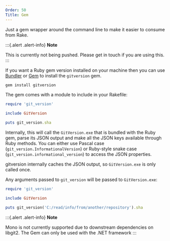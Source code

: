 ```yaml
---
Order: 50
Title: Gem
---
```


Just a gem wrapper around the command line to make it easier to consume from Rake.

:::{.alert .alert-info}
**Note**

This is currently not being pushed. Please get in touch if you are
using this.
:::

If you want a Ruby gem version installed on your machine then you can use
[Bundler](http://bundler.io/) or [Gem](http://rubygems.org/) to install the
`gitversion` gem.

```ruby
gem install gitversion
```

The gem comes with a module to include in your Rakefile:

```ruby
require 'git_version'

include GitVersion

puts git_version.sha
```

Internally, this will call the `GitVersion.exe` that is bundled with the Ruby
gem, parse its JSON output and make all the JSON keys available through Ruby
methods. You can either use Pascal case (`git_version.InformationalVersion`) or
Ruby-style snake case (`git_version.informational_version`) to access the JSON
properties.

gitversion internally caches the JSON output, so `GitVersion.exe` is only called
once.

Any arguments passed to `git_version` will be passed to `GitVersion.exe`:

```ruby
require 'git_version'

include GitVersion

puts git_version('C:/read/info/from/another/repository').sha
```

:::{.alert .alert-info}
**Note**

Mono is not currently supported due to downstream dependencies on
libgit2. The Gem can only be used with the .NET framework
:::
